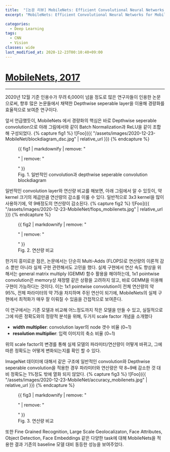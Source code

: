 ```yaml
---
title:  "[논문 리뷰] MobileNets: Efficient Convolutional Neural Networks for Mobile Vision Applications"
excerpt: "MobileNets: Efficient Convolutional Neural Networks for Mobile Vision Applications"

categories:
  - Deep Learning
tags:
  - CNN
  - Vision
classes: wide
last_modified_at: 2020-12-23T00:10:40+09:00
---
```


# [MobileNets, 2017](https://arxiv.org/pdf/1704.04861.pdf)
---
2020년 12월 기준 인용수가 무려 6,000이 넘을 정도로 많은 연구자들이 인용한 논문으로써, 향후 많은 논문들에서 채택한 Depthwise seperable layer을 이용해 경량화를 효율적으로 보여준 연구이다.

앞서 언급했듯이, MobileNets 에서 경량화의 핵심은 바로 Depthwise seperable convolution으로 아래 그림에서와 같이 Batch Normalization과 ReLU을 같이 조합해 구성되었다.
{% capture fig1 %}
![Foo]({{ "/assets/images/2020-12-23-MobileNet/blockdiagram_dsc.jpg" | relative_url }})
{% endcapture %}
<figure>
  {{ fig1 | markdownify | remove: "<p>" | remove: "</p>" }}
  <figcaption>Fig. 1. 일반적인 convolution과 depthwise seperable convolution blockdiagram</figcaption>
</figure>
일반적인 convolution layer와 연산량 비교를 해보면, 아래 그림에서 알 수 있듯이, 약 kernel 크기의 제곱만큼 연산량의 감소를 이룰 수 있다. 일반적으로 3x3 kernel을 많이 사용하기에, 약 9배정도의 연산량이 감소된다.
{% capture fig2 %}
![Foo]({{ "/assets/images/2020-12-23-MobileNet/flops_mobilenets.jpg" | relative_url }})
{% endcapture %}
<figure>
  {{ fig2 | markdownify | remove: "<p>" | remove: "</p>" }}
  <figcaption>Fig. 2. 연산량 비교</figcaption>
</figure>
한가지 흥미로운 점은, 논문에서는 단순히 Multi-Adds (FLOPS)로 연산량의 이론적 감소 뿐만 아니라 실제 구현 관련해서도 고민을 했다. 실제 구현에서 연산 속도 향상을 위해서는 general matrix multiply (GEMM) 함수 활용을 해야하는데, 1x1 pointwise convolution은 memory상 재정렬 같은 상황을 고려하지 않고, 바로 GEMM을 이용해 구현이 가능하다는 것이다. 이는 1x1 pointwise convolution이 전체 연산량의 약 95%, 전체 파라미터의 약 75을 차지하며 주된 연산이 되기에, MobileNets의 실제 구현에서 최적화가 매우 잘 이뤄질 수 있음을 간접적으로 보여준다.

이 연구에서는 기존 모델과 비교해 어느정도까지 작은 모델을 만들 수 있고, 실질적으로 그에 따른 정확도와의 정량적 분석을 위해, 두가지 scale factor 개념을 소개했다
- __width multiplier__: convolution layer의 node 갯수 비율 (0~1)
- __resolution multiplier__: 입력 이미지의 축소 비율 (0~1)

위의 scale factor의 변경를 통해 실제 모델의 파라미터/연산량이 어떻게 바뀌고, 그에 따른 정확도는 어떻게 변화되는지를 확인 할 수 있다.

ImageNet 데이터에 대해서 같은 구조에 일반적인 convolution와 Depthwise seperable convolution을 적용한 경우 파라미터와 연산량은 약 8~9배 감소한 것 대비 정확도는 1%정도 밖에 열화 되지 않았다.
{% capture fig3 %}
![Foo]({{ "/assets/images/2020-12-23-MobileNet/accuracy_mobilenets.jpg" | relative_url }})
{% endcapture %}
<figure>
  {{ fig3 | markdownify | remove: "<p>" | remove: "</p>" }}
  <figcaption>Fig. 3. 연산량 비교</figcaption>
</figure>

또한 Fine Grained Recognition, Large Scale Geolocalizaton, Face Attributes, Object Detection,  Face Embeddings 같은 다양한 task에 대해 MobileNets을 적용한 결과 기존의 baseline 모델 대비 동등한 성능을 보여주었다.
